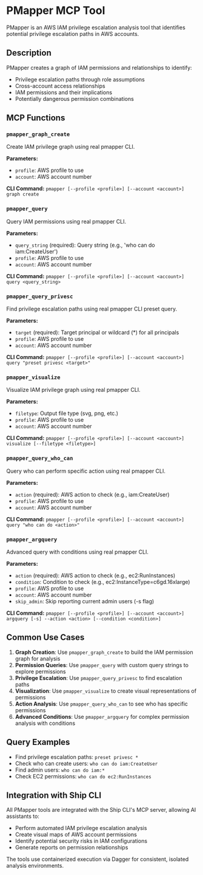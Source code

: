 # PMapper MCP Tool

PMapper is an AWS IAM privilege escalation analysis tool that identifies potential privilege escalation paths in AWS accounts.

## Description

PMapper creates a graph of IAM permissions and relationships to identify:
- Privilege escalation paths through role assumptions
- Cross-account access relationships
- IAM permissions and their implications
- Potentially dangerous permission combinations

## MCP Functions

### `pmapper_graph_create`
Create IAM privilege graph using real pmapper CLI.

**Parameters:**
- `profile`: AWS profile to use
- `account`: AWS account number

**CLI Command:** `pmapper [--profile <profile>] [--account <account>] graph create`

### `pmapper_query`
Query IAM permissions using real pmapper CLI.

**Parameters:**
- `query_string` (required): Query string (e.g., 'who can do iam:CreateUser')
- `profile`: AWS profile to use
- `account`: AWS account number

**CLI Command:** `pmapper [--profile <profile>] [--account <account>] query <query_string>`

### `pmapper_query_privesc`
Find privilege escalation paths using real pmapper CLI preset query.

**Parameters:**
- `target` (required): Target principal or wildcard (*) for all principals
- `profile`: AWS profile to use
- `account`: AWS account number

**CLI Command:** `pmapper [--profile <profile>] [--account <account>] query "preset privesc <target>"`

### `pmapper_visualize`
Visualize IAM privilege graph using real pmapper CLI.

**Parameters:**
- `filetype`: Output file type (svg, png, etc.)
- `profile`: AWS profile to use
- `account`: AWS account number

**CLI Command:** `pmapper [--profile <profile>] [--account <account>] visualize [--filetype <filetype>]`

### `pmapper_query_who_can`
Query who can perform specific action using real pmapper CLI.

**Parameters:**
- `action` (required): AWS action to check (e.g., iam:CreateUser)
- `profile`: AWS profile to use
- `account`: AWS account number

**CLI Command:** `pmapper [--profile <profile>] [--account <account>] query "who can do <action>"`

### `pmapper_argquery`
Advanced query with conditions using real pmapper CLI.

**Parameters:**
- `action` (required): AWS action to check (e.g., ec2:RunInstances)
- `condition`: Condition to check (e.g., ec2:InstanceType=c6gd.16xlarge)
- `profile`: AWS profile to use
- `account`: AWS account number
- `skip_admin`: Skip reporting current admin users (-s flag)

**CLI Command:** `pmapper [--profile <profile>] [--account <account>] argquery [-s] --action <action> [--condition <condition>]`

## Common Use Cases

1. **Graph Creation**: Use `pmapper_graph_create` to build the IAM permission graph for analysis
2. **Permission Queries**: Use `pmapper_query` with custom query strings to explore permissions
3. **Privilege Escalation**: Use `pmapper_query_privesc` to find escalation paths
4. **Visualization**: Use `pmapper_visualize` to create visual representations of permissions
5. **Action Analysis**: Use `pmapper_query_who_can` to see who has specific permissions
6. **Advanced Conditions**: Use `pmapper_argquery` for complex permission analysis with conditions

## Query Examples

- Find privilege escalation paths: `preset privesc *`
- Check who can create users: `who can do iam:CreateUser`
- Find admin users: `who can do iam:*`
- Check EC2 permissions: `who can do ec2:RunInstances`

## Integration with Ship CLI

All PMapper tools are integrated with the Ship CLI's MCP server, allowing AI assistants to:
- Perform automated IAM privilege escalation analysis
- Create visual maps of AWS account permissions
- Identify potential security risks in IAM configurations
- Generate reports on permission relationships

The tools use containerized execution via Dagger for consistent, isolated analysis environments.